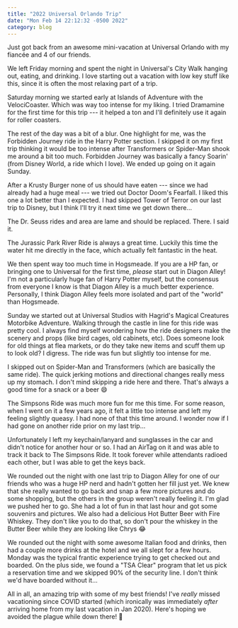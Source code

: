 ```yaml
---
title: "2022 Universal Orlando Trip"
date: "Mon Feb 14 22:12:32 -0500 2022"
category: blog
---
```


Just got back from an awesome mini-vacation at Universal Orlando with my
fiancée and 4 of our friends.

We left Friday morning and spent the night in Universal's City Walk hanging
out, eating, and drinking. I love starting out a vacation with low key stuff
like this, since it is often the most relaxing part of a trip.

Saturday morning we started early at Islands of Adventure with the
VelociCoaster. Which was way too intense for my liking. I tried Dramamine for
the first time for this trip --- it helped a ton and I'll definitely use it
again for roller coasters.


The rest of the day was a bit of a blur. One highlight for me, was the
Forbidden Journey ride in the Harry Potter section. I skipped it on my first
trip thinking it would be too intense after Transformers or Spider-Man shook
me around a bit too much. Forbidden Journey was basically a fancy Soarin'
(from Disney World, a ride which I love). We ended up going on it again
Sunday. 

After a Krusty Burger none of us should have eaten --- since we had already
had a huge meal --- we tried out Doctor Doom's Fearfall. I liked this one a
lot better than I expected. I had skipped Tower of Terror on our last trip to
Disney, but I think I'll try it next time we get down there...

The Dr. Seuss rides and area are lame and should be replaced. There. I said
it.

The Jurassic Park River Ride is always a great time. Luckily this time the
water hit me directly in the face, which actually felt fantastic in the heat.

We then spent way too much time in Hogsmeade. If you are a HP fan, or bringing
one to Universal for the first time, _please_ start out in Diagon Alley! I'm
not a particularly huge fan of Harry Potter myself, but the consensus from
everyone I know is that Diagon Alley is a much better experience. Personally,
I think Diagon Alley feels more isolated and part of the "world" than
Hogsmeade.

Sunday we started out at Universal Studios with Hagrid's Magical Creatures
Motorbike Adventure. Walking through the castle in line for this ride was
pretty cool. I always find myself wondering how the ride designers make
the scenery and props (like bird cages, old cabinets, etc). Does someone look
for old things at flea markets, or do they take new items and scuff them up to
look old? I digress. The ride was fun but slightly too intense for me.

I skipped out on Spider-Man and Transformers (which are basically the same
ride). The quick jerking motions and directional changes really mess up my
stomach. I don't mind skipping a ride here and there. That's always a good
time for a snack or a beer 😄

The Simpsons Ride was much more fun for me this time. For some reason, when I
went on it a few years ago, it felt a little too intense and left my feeling
slightly queasy. I had none of that this time around. I wonder now if I had
gone on another ride prior on my last trip...

Unfortunately I left my keychain/lanyard and sunglasses in the car and didn't
notice for another hour or so. I had an AirTag on it and was able to track it
back to The Simpsons Ride. It took forever while attendants radioed each
other, but I was able to get the keys back.

We rounded out the night with one last trip to Diagon Alley for one of our
friends who was a huge HP nerd and hadn't gotten her fill just yet. We knew
that she really wanted to go back and snap a few more pictures and do some
shopping, but the others in the group weren't really feeling it. I'm glad we
pushed her to go. She had a lot of fun in that last hour and got some
souvenirs and pictures. We also had a delicious Hot Butter Beer with Fire
Whiskey. They don't like you to do that, so don't pour the whiskey in the
Butter Beer while they are looking like Chrys 😂

We rounded out the night with some awesome Italian food and drinks, then had a
couple more drinks at the hotel and we all slept for a few hours. Monday was
the typical frantic experience trying to get checked out and boarded. On the
plus side, we found a "TSA Clear" program that let us pick a reservation time
and we skipped 90% of the security line. I don't think we'd have boarded
without it...

All in all, an amazing trip with some of my best friends! I've _really_ missed
vacationing since COVID started (which ironically was immediately _after_
arriving home from my last vacation in Jan 2020). Here's hoping we avoided the
plague while down there! 🤞
